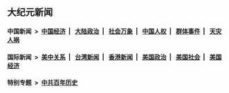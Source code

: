 ## 大纪元新闻

#### 中国新闻 &nbsp;>&nbsp; [中国经济](indexes/ncid283/README.md?05170045) &nbsp;| &nbsp; [大陆政治](indexes/ncid277/README.md?05170045) &nbsp;| &nbsp; [社会万象](indexes/ncid282/README.md?05170045) &nbsp;| &nbsp; [中国人权](indexes/ncid278/README.md?05170045) &nbsp;| &nbsp; [群体事件](indexes/ncid279/README.md?05170045) &nbsp;| &nbsp; [天灾人祸](indexes/ncid280/README.md?05170045)

#### 国际新闻 &nbsp;>&nbsp; [美中关系](indexes/nf1412576/README.md?05170045) &nbsp;| &nbsp; [台湾新闻](indexes/ncid1349361/README.md?05170045) &nbsp;| &nbsp; [香港新闻](indexes/ncid1349362/README.md?05170045) &nbsp;| &nbsp; [美国政治](indexes/ncid1078159/README.md?05170045) &nbsp;| &nbsp; [美国社会](indexes/ncid1078160/README.md?05170045) &nbsp;| &nbsp; [美国经济](indexes/ncid1078158/README.md?05170045)

#### 特别专题 &nbsp;>&nbsp; [中共百年历史](https://github.com/easy2view/epoch-special/blob/master/README.md?05170045)  
